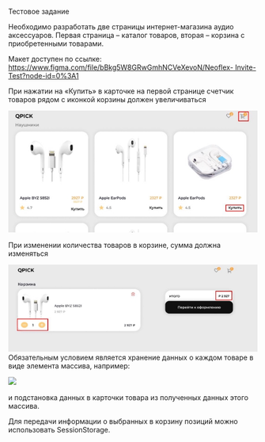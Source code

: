 ﻿Тестовое задание 

Необходимо разработать две страницы интернет-магазина аудио аксессуаров. Первая страница – каталог товаров, вторая – корзина с приобретенными товарами. 

Макет доступен по ссылке:[ https://www.figma.com/file/bBkg5W8GRwGmhNCVeXevoN/Neoflex- Invite-Test?node-id=0%3A1 ](https://www.figma.com/file/bBkg5W8GRwGmhNCVeXevoN/Neoflex-Invite-Test?node-id=0%3A1)

При нажатии на «Купить» в карточке на первой странице счетчик товаров рядом с иконкой корзины должен увеличиваться 

![](Aspose.Words.a140f2bb-992e-43a9-81dc-196afeb019bf.001.jpeg)

При изменении количества товаров в корзине, сумма должна изменяться 

![](Aspose.Words.a140f2bb-992e-43a9-81dc-196afeb019bf.002.jpeg)Обязательным условием является хранение данных о каждом товаре в виде элемента массива, например: 

![](Aspose.Words.a140f2bb-992e-43a9-81dc-196afeb019bf.003.png)

и подстановка данных в карточки товара из полученных данных этого массива. 

Для передачи информации о выбранных в корзину позиций можно использовать SessionStorage. 
